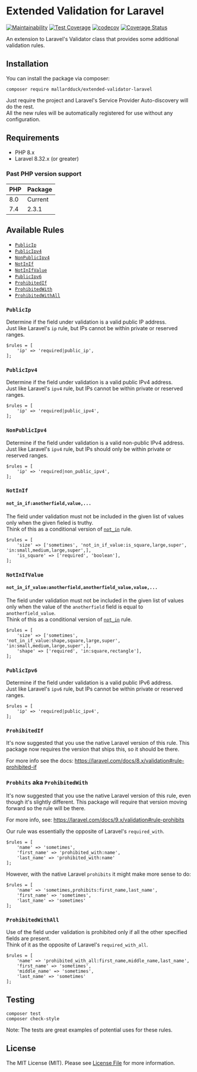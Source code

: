 # Extended Validation for Laravel
[![Maintainability](https://api.codeclimate.com/v1/badges/1b7e269bba89fe57e703/maintainability)](https://codeclimate.com/github/mallardduck/extended-validator-laravel/maintainability)
[![Test Coverage](https://api.codeclimate.com/v1/badges/1b7e269bba89fe57e703/test_coverage)](https://codeclimate.com/github/mallardduck/extended-validator-laravel/test_coverage)
[![codecov](https://codecov.io/gh/mallardduck/extended-validator-laravel/branch/main/graph/badge.svg)](https://codecov.io/gh/mallardduck/extended-validator-laravel)
[![Coverage Status](https://coveralls.io/repos/github/mallardduck/extended-validator-laravel/badge.svg?branch=main)](https://coveralls.io/github/mallardduck/extended-validator-laravel?branch=main)


An extension to Laravel's Validator class that provides some additional validation rules.

## Installation
You can install the package via composer:

```
composer require mallardduck/extended-validator-laravel
```
Just require the project and Laravel's Service Provider Auto-discovery will do the rest.  
All the new rules will be automatically registered for use without any configuration.

## Requirements
* PHP 8.x
* Laravel 8.32.x (or greater)

### Past PHP version support
| PHP | Package |
|-----|---------|
| 8.0 | Current |
| 7.4 | 2.3.1 |

## Available Rules
* [`PublicIp`](#publicip)
* [`PublicIpv4`](#publicipv4)
* [`NonPublicIpv4`](#nonpublicipv4)
* [`NotInIf`](#notinif)
* [`NotInIfValue`](#notinifvalue)
* [`PublicIpv6`](#publicipv6)
* [`ProhibitedIf`](#prohibitedif)
* [`ProhibitedWith`](#prohibitedwith)
* [`ProhibitedWithAll`](#prohibitedwithall)

### `PublicIp`
Determine if the field under validation is a valid public IP address.  
Just like Laravel's `ip` rule, but IPs cannot be within private or reserved ranges.

```
$rules = [
    'ip' => 'required|public_ip',
];
```

### `PublicIpv4`
Determine if the field under validation is a valid public IPv4 address.  
Just like Laravel's `ipv4` rule, but IPs cannot be within private or reserved ranges.

```
$rules = [
    'ip' => 'required|public_ipv4',
];
```

### `NonPublicIpv4`
Determine if the field under validation is a valid non-public IPv4 address.  
Just like Laravel's `ipv4` rule, but IPs should only be within private or reserved ranges.

```
$rules = [
    'ip' => 'required|non_public_ipv4',
];
```

### `NotInIf`
#### `not_in_if:anotherfield,value,...`
The field under validation must not be included in the given list of values only when the given fieled is truthy.  
Think of this as a conditional version of [`not_in`](https://laravel.com/docs/8.x/validation#rule-not-in) rule.

```
$rules = [
    'size' => ['sometimes', 'not_in_if_value:is_square,large,super', 'in:small,medium,large,super',],
    'is_square' => ['required', 'boolean'],
];
```

### `NotInIfValue`
#### `not_in_if_value:anotherfield,anotherfield_value,value,...`
The field under validation must not be included in the given list of values only when the value of the `anotherfield` field is equal to `anotherfield_value`.  
Think of this as a conditional version of [`not_in`](https://laravel.com/docs/8.x/validation#rule-not-in) rule.

```
$rules = [
    'size' => ['sometimes', 'not_in_if_value:shape,square,large,super', 'in:small,medium,large,super',],
    'shape' => ['required', 'in:square,rectangle'],
];
```

### `PublicIpv6`
Determine if the field under validation is a valid public IPv6 address.  
Just like Laravel's `ipv6` rule, but IPs cannot be within private or reserved ranges.

```
$rules = [
    'ip' => 'required|public_ipv4',
];
```

### `ProhibitedIf`
It's now suggested that you use the native Laravel version of this rule. 
This package now requires the version that ships this, so it should be there.  

For more info see the docs: https://laravel.com/docs/8.x/validation#rule-prohibited-if

### `Probhits` aka `ProhibitedWith`
It's now suggested that you use the native Laravel version of this rule, even though it's slightly different.
This package will require that version moving forward so the rule will be there.

For more info, see: https://laravel.com/docs/9.x/validation#rule-prohibits

Our rule was essentially the opposite of Laravel's `required_with`.

```
$rules = [
    'name' => 'sometimes',
    'first_name' => 'prohibited_with:name',
    'last_name' => 'prohibited_with:name'
];
```

However, with the native Laravel `prohibits` it might make more sense to do:
```
$rules = [
    'name' => 'sometimes,prohibits:first_name,last_name',
    'first_name' => 'sometimes',
    'last_name' => 'sometimes'
];
```

### `ProhibitedWithAll`
Use of the field under validation is prohibited only if all the other specified fields are present.  
Think of it as the opposite of Laravel's `required_with_all`.

```
$rules = [
    'name' => 'prohibited_with_all:first_name,middle_name,last_name',
    'first_name' => 'sometimes',
    'middle_name' => 'sometimes',
    'last_name' => 'sometimes'
];
```

## Testing
```
composer test
composer check-style
```
Note: The tests are great examples of potential uses for these rules.

## License
The MIT License (MIT). Please see [License File](LICENSE.md) for more information.

